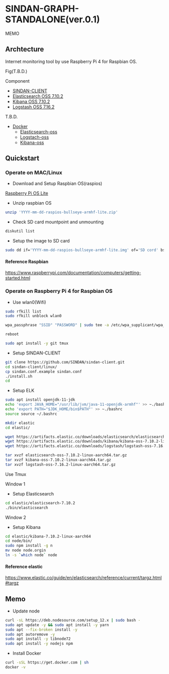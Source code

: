 # SINDAN-GRAPH-STANDALONE(ver.0.1)

MEMO

## Archtecture

Internet monitoring tool by use Raspberry Pi 4 for Raspbian OS.

Fig(T.B.D.)

Component

- [SINDAN-CLIENT](https://github.com/SINDAN/sindan-client)
- [Elasticsearch OSS 7.10.2](https://www.elastic.co/downloads/past-releases/elasticsearch-oss-7-10-2)
- [Kibana OSS 7.10.2](https://www.elastic.co/downloads/past-releases/kibana-oss-7-10-2)
- [Logstash OSS 7.16.2](https://www.elastic.co/downloads/past-releases/logstash-oss-7-16-2)

T.B.D.

- [Docker](https://www.docker.com/)
  - [Elasticsearch-oss](https://www.docker.elastic.co/r/elasticsearch/elasticsearch-oss)
  - [Logstach-oss](https://www.docker.elastic.co/r/logstash/logstash-oss)
  - [Kibana-oss](https://www.docker.elastic.co/r/kibana/kibana-oss)

## Quickstart

### Operate on MAC/Linux

- Download and Setup Raspbian OS(raspios)

[Raspberry Pi OS Lite](https://www.raspberrypi.com/software/operating-systems/)

- Unzip raspbian OS

``` sh
unzip 'YYYY-mm-dd-raspios-bullseye-armhf-lite.zip'
```

- Check SD card mountpoint and unmounting

``` sh
diskutil list
```

- Setup the image to SD card

``` sh
sudo dd if='YYYY-mm-dd-raspios-bullseye-armhf-lite.img' of='SD cord' bs=1m
```

#### Reference Raspbian

https://www.raspberrypi.com/documentation/computers/getting-started.html

### Operate on Raspberry Pi 4 for Raspbian OS

- Use wlan0(Wifi)

``` sh
sudo rfkill list
sudo rfkill unblock wlan0
```

``` sh
wpa_passphrase "SSID" "PASSWORD" | sudo tee -a /etc/wpa_supplicant/wpa_supplicant.conf
```

``` sh
reboot
```

``` sh
sudo apt install -y git tmux
```

- Setup SINDAN-CLIENT

``` sh
git clone https://github.com/SINDAN/sindan-client.git
cd sindan-client/linux/
cp sindan.conf.example sindan.conf
./install.sh
cd
```

- Setup ELK

``` sh
sudo apt install openjdk-11-jdk
echo 'export JAVA_HOME="/usr/lib/jvm/java-11-openjdk-armhf"' >> ~./bashrc
echo 'export PATH="$JDK_HOME/bin$PATH"' >> ~./bashrc
source source ~/.bashrc
```

``` sh
mkdir elastic
cd elastic/
```

``` sh
wget https://artifacts.elastic.co/downloads/elasticsearch/elasticsearch-oss-7.10.2-linux-aarch64.tar.gz
wget https://artifacts.elastic.co/downloads/kibana/kibana-oss-7.10.2-linux-aarch64.tar.gz
wget https://artifacts.elastic.co/downloads/logstash/logstash-oss-7.16.2-linux-aarch64.tar.gz
```

``` sh
tar xvzf elasticsearch-oss-7.10.2-linux-aarch64.tar.gz
tar xvzf kibana-oss-7.10.2-linux-aarch64.tar.gz
tar xvzf logstash-oss-7.16.2-linux-aarch64.tar.gz
```

Use Tmux

Window 1

- Setup Elasticsearch

``` sh
cd elastic/elasticsearch-7.10.2
./bin/elasticsearch
```

Window 2

- Setup Kibana

``` sh
cd elastic/kibana-7.10.2-linux-aarch64
cd node/bin/
sudo npm install -g n
mv node node.orgin
ln -s `which node` node
```

#### Reference elastic

https://www.elastic.co/guide/en/elasticsearch/reference/current/targz.html#targz

## Memo

- Update node

``` sh
curl -sL https://deb.nodesource.com/setup_12.x | sudo bash -
sudo apt update -y && sudo apt install -y yarn
sudo apt --fix-broken install -y
sudo apt autoremove -y
sudo apt install -y libnode72
sudo apt install -y nodejs npm
```

- Install Docker

``` sh
curl -sSL https://get.docker.com | sh
docker -v
```
